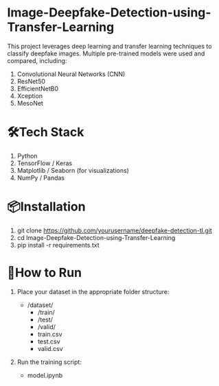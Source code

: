 # Image-Deepfake-Detection-using-Transfer-Learning

This project leverages deep learning and transfer learning techniques to classify deepfake images.
Multiple pre-trained models were used and compared, including:
1. Convolutional Neural Networks (CNN)
2. ResNet50
3. EfficientNetB0
4. Xception
5. MesoNet

# 🛠️Tech Stack
1. Python
2. TensorFlow / Keras
3. Matplotlib / Seaborn (for visualizations)
4. NumPy / Pandas

# 📦Installation
1. git clone https://github.com/yourusername/deepfake-detection-tl.git
2. cd Image-Deepfake-Detection-using-Transfer-Learning
3. pip install -r requirements.txt

# 🧪How to Run
1. Place your dataset in the appropriate folder structure:
    - /dataset/
      - /train/
      - /test/
      - /valid/
      - train.csv
      - test.csv
      - valid.csv
   
3. Run the training script:
   - model.ipynb

   

